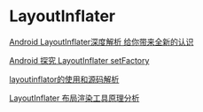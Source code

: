 # LayoutInflater

[Android LayoutInflater深度解析 给你带来全新的认识](https://blog.csdn.net/lmj623565791/article/details/38171465)

[Android 探究 LayoutInflater setFactory](https://blog.csdn.net/lmj623565791/article/details/51503977)

[layoutinflator的使用和源码解析](https://mp.weixin.qq.com/s/a9jaKfj5-PUjvq-Qad7JwQ)

[LayoutInflater 布局渲染工具原理分析](https://mp.weixin.qq.com/s?__biz=MzAxMTg2MjA2OA==&mid=2649841997&idx=1&sn=4170aae7dd8aae1df5d0a8114b07381d&scene=19#wechat_redirect)
